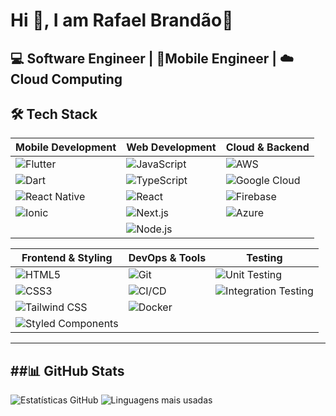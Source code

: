 # Hi 👋, I am Rafael Brandão🖖 
💻 Software Engineer | 📱Mobile Engineer | ☁️Cloud Computing 
---
## 🛠 Tech Stack
| Mobile Development       | Web Development         | Cloud & Backend        |
|--------------------------|-------------------------|------------------------|
| ![Flutter](https://img.shields.io/badge/Flutter-02569B?style=flat&logo=flutter&logoColor=white) | ![JavaScript](https://img.shields.io/badge/JavaScript-F7DF1E?style=flat&logo=javascript&logoColor=black) | ![AWS](https://img.shields.io/badge/AWS-232F3E?style=flat&logo=amazon-aws&logoColor=white) |
| ![Dart](https://img.shields.io/badge/Dart-0175C2?style=flat&logo=dart&logoColor=white) | ![TypeScript](https://img.shields.io/badge/TypeScript-3178C6?style=flat&logo=typescript&logoColor=white) | ![Google Cloud](https://img.shields.io/badge/Google_Cloud-4285F4?style=flat&logo=google-cloud&logoColor=white) |
| ![React Native](https://img.shields.io/badge/React_Native-61DAFB?style=flat&logo=react&logoColor=black) | ![React](https://img.shields.io/badge/React-61DAFB?style=flat&logo=react&logoColor=black) | ![Firebase](https://img.shields.io/badge/Firebase-FFCA28?style=flat&logo=firebase&logoColor=black) |
| ![Ionic](https://img.shields.io/badge/Ionic-3880FF?style=flat&logo=ionic&logoColor=white) | ![Next.js](https://img.shields.io/badge/Next.js-000000?style=flat&logo=next.js&logoColor=white) | ![Azure](https://img.shields.io/badge/Azure-0089D6?style=flat&logo=microsoft-azure&logoColor=white) |
|                          | ![Node.js](https://img.shields.io/badge/Node.js-339933?style=flat&logo=node.js&logoColor=white) |                        |

| Frontend & Styling       | DevOps & Tools          | Testing                |
|--------------------------|-------------------------|------------------------|
| ![HTML5](https://img.shields.io/badge/HTML5-E34F26?style=flat&logo=html5&logoColor=white) | ![Git](https://img.shields.io/badge/Git-F05032?style=flat&logo=git&logoColor=white) | ![Unit Testing](https://img.shields.io/badge/Unit_Testing-25A162?style=flat&logo=jest&logoColor=white) |
| ![CSS3](https://img.shields.io/badge/CSS3-1572B6?style=flat&logo=css3&logoColor=white) | ![CI/CD](https://img.shields.io/badge/CI/CD-FF6F00?style=flat&logo=github-actions&logoColor=white) | ![Integration Testing](https://img.shields.io/badge/Integration_Testing-5D3FD3?style=flat&logo=testing-library&logoColor=white) |
| ![Tailwind CSS](https://img.shields.io/badge/Tailwind_CSS-06B6D4?style=flat&logo=tailwind-css&logoColor=white) | ![Docker](https://img.shields.io/badge/Docker-2496ED?style=flat&logo=docker&logoColor=white) |                        |
| ![Styled Components](https://img.shields.io/badge/Styled_Components-DB7093?style=flat&logo=styled-components&logoColor=white) |                         |                        |
---
##📊 GitHub Stats
---
![Estatísticas GitHub](https://github-readme-stats.vercel.app/api?username=rafaelbrandao98&show_icons=true&theme=radical)
![Linguagens mais usadas](https://github-readme-stats.vercel.app/api/top-langs/?username=rafaelbrandao98&layout=compact&theme=radical&hide=html,css)

